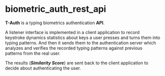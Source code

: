 # biometric_auth_rest_api

**T-Auth** is a typing biometrics authentication **API**.

A listener interface is implemented in a client application to record keystroke dynamics statistics about keys a user presses and turns them into typing patterns. And then it sends them to the authentication server which analyzes and verifies the recorded typing patterns against previous patterns from the real user.

The results (***Similarity Score***) are sent back to the client application to decide about authenticating the user.

